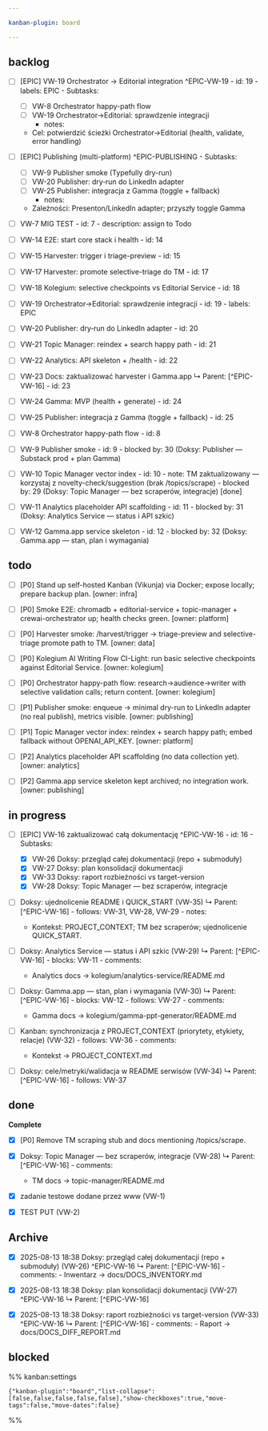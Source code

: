 ```yaml
---

kanban-plugin: board

---
```


## backlog

- [ ] [EPIC] VW-19 Orchestrator → Editorial integration ^EPIC-VW-19
	   - id: 19
	   - labels: EPIC
	   - Subtasks:
	 - [ ] VW-8 Orchestrator happy-path flow
	 - [ ] VW-19 Orchestrator→Editorial: sprawdzenie integracji
	   - notes:
	 - Cel: potwierdzić ścieżki Orchestrator→Editorial (health, validate, error handling)
- [ ] [EPIC] Publishing (multi-platform) ^EPIC-PUBLISHING
	   - Subtasks:
	 - [ ] VW-9 Publisher smoke (Typefully dry-run)
	 - [ ] VW-20 Publisher: dry‑run do LinkedIn adapter
	 - [ ] VW-25 Publisher: integracja z Gamma (toggle + fallback)
	   - notes:
	 - Zależności: Presenton/LinkedIn adapter; przyszły toggle Gamma
- [ ] VW-7 MIG TEST
	   - id: 7
	   - description: assign to Todo
- [ ] VW-14 E2E: start core stack i health
	   - id: 14
- [ ] VW-15 Harvester: trigger i triage-preview
	   - id: 15
- [ ] VW-17 Harvester: promote selective-triage do TM
	   - id: 17
- [ ] VW-18 Kolegium: selective checkpoints vs Editorial Service
	   - id: 18
- [ ] VW-19 Orchestrator→Editorial: sprawdzenie integracji
	   - id: 19
	   - labels: EPIC
- [ ] VW-20 Publisher: dry‑run do LinkedIn adapter
	   - id: 20
- [ ] VW-21 Topic Manager: reindex + search happy path
	   - id: 21
- [ ] VW-22 Analytics: API skeleton + /health
	   - id: 22
- [ ] VW-23 Docs: zaktualizować harvester i Gamma.app
   ↳ Parent: [^EPIC-VW-16]
	   - id: 23
- [ ] VW-24 Gamma: MVP (health + generate)
	   - id: 24
- [ ] VW-25 Publisher: integracja z Gamma (toggle + fallback)
	   - id: 25
- [ ] VW-8 Orchestrator happy-path flow
	   - id: 8
- [ ] VW-9 Publisher smoke
	   - id: 9
	   - blocked by: 30 (Doksy: Publisher — Substack prod + plan Gamma)
- [ ] VW-10 Topic Manager vector index
	   - id: 10
	   - note: TM zaktualizowany — korzystaj z novelty-check/suggestion (brak /topics/scrape)
	   - blocked by: 29 (Doksy: Topic Manager — bez scraperów, integracje) [done]
- [ ] VW-11 Analytics placeholder API scaffolding
	   - id: 11
	   - blocked by: 31 (Doksy: Analytics Service — status i API szkic)
- [ ] VW-12 Gamma.app service skeleton
	   - id: 12
	   - blocked by: 32 (Doksy: Gamma.app — stan, plan i wymagania)


## todo

- [ ] [P0] Stand up self-hosted Kanban (Vikunja) via Docker; expose locally; prepare backup plan. [owner: infra]
- [ ] [P0] Smoke E2E: chromadb + editorial-service + topic-manager + crewai-orchestrator up; health checks green. [owner: platform]
- [ ] [P0] Harvester smoke: /harvest/trigger → triage-preview and selective-triage promote path to TM. [owner: data]
- [ ] [P0] Kolegium AI Writing Flow CI-Light: run basic selective checkpoints against Editorial Service. [owner: kolegium]
- [ ] [P0] Orchestrator happy-path flow: research→audience→writer with selective validation calls; return content. [owner: kolegium]
- [ ] [P1] Publisher smoke: enqueue → minimal dry-run to LinkedIn adapter (no real publish), metrics visible. [owner: publishing]
- [ ] [P1] Topic Manager vector index: reindex + search happy path; embed fallback without OPENAI_API_KEY. [owner: platform]
- [ ] [P2] Analytics placeholder API scaffolding (no data collection yet). [owner: analytics]
- [ ] [P2] Gamma.app service skeleton kept archived; no integration work. [owner: publishing]


## in progress

- [ ] [EPIC] VW-16 zaktualizować całą dokumentację ^EPIC-VW-16
	   - id: 16
	   - Subtasks:
	 - [x] VW-26 Doksy: przegląd całej dokumentacji (repo + submoduły)
	 - [x] VW-27 Doksy: plan konsolidacji dokumentacji
	 - [x] VW-33 Doksy: raport rozbieżności vs target-version
	 - [x] VW-28 Doksy: Topic Manager — bez scraperów, integracje
- [ ] Doksy: ujednolicenie README i QUICK_START (VW-35)
   ↳ Parent: [^EPIC-VW-16]
	   - follows: VW-31, VW-28, VW-29
	   - notes:
	 - Kontekst: PROJECT_CONTEXT; TM bez scraperów; ujednolicenie QUICK_START.
- [ ] Doksy: Analytics Service — status i API szkic (VW-29)
   ↳ Parent: [^EPIC-VW-16]
	   - blocks: VW-11
	   - comments:
	 - Analytics docs → kolegium/analytics-service/README.md
- [ ] Doksy: Gamma.app — stan, plan i wymagania (VW-30)
   ↳ Parent: [^EPIC-VW-16]
	   - blocks: VW-12
	   - follows: VW-27
	   - comments:
	 - Gamma docs → kolegium/gamma-ppt-generator/README.md
- [ ] Kanban: synchronizacja z PROJECT_CONTEXT (priorytety, etykiety, relacje) (VW-32)
	   - follows: VW-36
	   - comments:
	 - Kontekst → PROJECT_CONTEXT.md
- [ ] Doksy: cele/metryki/walidacja w README serwisów (VW-34)
   ↳ Parent: [^EPIC-VW-16]
	   - follows: VW-37


## done

**Complete**
- [x] [P0] Remove TM scraping stub and docs mentioning /topics/scrape.
- [x] Doksy: Topic Manager — bez scraperów, integracje (VW-28)
  ↳ Parent: [^EPIC-VW-16]
	  - comments:
	- TM docs → topic-manager/README.md
- [x] zadanie testowe dodane przez www (VW-1)
- [x] TEST PUT (VW-2)


## Archive

- [x] 2025-08-13 18:38 Doksy: przegląd całej dokumentacji (repo + submoduły) (VW-26)   ^EPIC-VW-16
	   ↳ Parent: [^EPIC-VW-16]
	 	  - comments:
	 	- Inwentarz → docs/DOCS_INVENTORY.md
- [x] 2025-08-13 18:38 Doksy: plan konsolidacji dokumentacji (VW-27)   ^EPIC-VW-16
   ↳ Parent: [^EPIC-VW-16]
- [x] 2025-08-13 18:38 Doksy: raport rozbieżności vs target-version (VW-33)   ^EPIC-VW-16
   ↳ Parent: [^EPIC-VW-16]
	 	  - comments:
	 	- Raport → docs/DOCS_DIFF_REPORT.md


## blocked





%% kanban:settings
```
{"kanban-plugin":"board","list-collapse":[false,false,false,false,false],"show-checkboxes":true,"move-tags":false,"move-dates":false}
```
%%